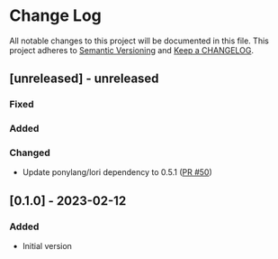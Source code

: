 # Change Log

All notable changes to this project will be documented in this file. This project adheres to [Semantic Versioning](http://semver.org/) and [Keep a CHANGELOG](http://keepachangelog.com/).

## [unreleased] - unreleased

### Fixed


### Added


### Changed

- Update ponylang/lori dependency to 0.5.1 ([PR #50](https://github.com/ponylang/postgres/pull/50))

## [0.1.0] - 2023-02-12

### Added

- Initial version

